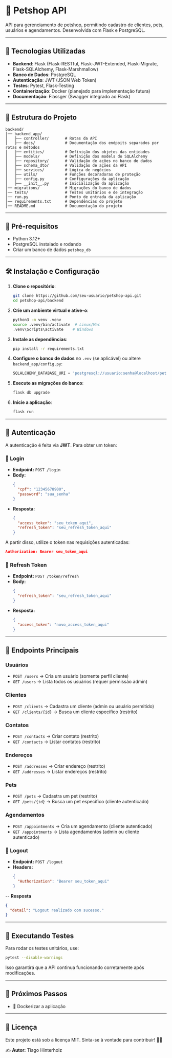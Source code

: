 # 🐾 Petshop API

API para gerenciamento de petshop, permitindo cadastro de clientes, pets, usuários e agendamentos. Desenvolvida com Flask e PostgreSQL.

---

## 🚀 Tecnologias Utilizadas

- **Backend**: Flask (Flask-RESTful, Flask-JWT-Extended, Flask-Migrate, Flask-SQLAlchemy, Flask-Marshmallow)
- **Banco de Dados**: PostgreSQL
- **Autenticação**: JWT (JSON Web Token)
- **Testes**: Pytest, Flask-Testing
- **Containerização**: Docker (planejado para implementação futura)
- **Documentação**: Flassger (Swagger integrado ao Flask)

---

## 📂 Estrutura do Projeto

```
backend/
│── backend_app/
│   ├── controller/       # Rotas da API
│   ├── docs/             # Documentação dos endpoits separados por rotas e métodos
│   ├── entities/         # Definição dos objetos das entidades
│   ├── models/           # Definição dos models do SQLAlchemy
│   ├── repository/       # Validação de ações no banco de dados
│   ├── schema_dto/       # Validação de ações da API
│   ├── services/         # Lógica de negócios
│   ├── utils/            # Funções decoradoras de proteção
│   ├── config.py         # Configurações da aplicação
│   ├── __init__.py       # Inicialização da aplicação
│── migrations/           # Migrações do banco de dados
│── tests/                # Testes unitários e de integração
│── run.py                # Ponto de entrada da aplicação
│── requirements.txt      # Dependências do projeto
│── README.md             # Documentação do projeto
```

---

## 📌 Pré-requisitos

- Python 3.12+
- PostgreSQL instalado e rodando
- Criar um banco de dados `petshop_db`

---

## 🛠️ Instalação e Configuração

1. **Clone o repositório**:
   ```bash
   git clone https://github.com/seu-usuario/petshop-api.git
   cd petshop-api/backend
   ```

2. **Crie um ambiente virtual e ative-o**:
   ```bash
   python3 -m venv .venv
   source .venv/bin/activate  # Linux/Mac
   .venv\Scripts\activate    # Windows
   ```

3. **Instale as dependências**:
   ```bash
   pip install -r requirements.txt
   ```

4. **Configure o banco de dados** no `.env` (se aplicável) ou altere `backend_app/config.py`:
   ```python
   SQLALCHEMY_DATABASE_URI = 'postgresql://usuario:senha@localhost/petshop_db'
   ```

5. **Execute as migrações do banco**:
   ```bash
   flask db upgrade
   ```

6. **Inicie a aplicação**:
   ```bash
   flask run
   ```

---

## 🔑 Autenticação

A autenticação é feita via **JWT**. Para obter um token:

### **📌 Login**
- **Endpoint:** `POST /login`
- **Body:**
  ```json
  {
    "cpf": "12345678900",
    "password": "sua_senha"
  }
  ```
- **Resposta:**
  ```json
  {
    "access_token": "seu_token_aqui",
    "refresh_token": "seu_refresh_token_aqui"
  }
  ```

A partir disso, utilize o token nas requisições autenticadas:
```json
Authorization: Bearer seu_token_aqui
```

### **🔄 Refresh Token**
- **Endpoint:** `POST /token/refresh`
- **Body:**
  ```json
  {
    "refresh_token": "seu_refresh_token_aqui"
  }
  ```
- **Resposta:**
  ```json
  {
    "access_token": "novo_access_token_aqui"
  }
  ```
---

## 📌 Endpoints Principais

### **Usuários**
- `POST /users` → Cria um usuário (somente perfil cliente)
- `GET /users` → Lista todos os usuários (requer permissão admin)

### **Clientes**
- `POST /clients` → Cadastra um cliente (admin ou usuário permitido)
- `GET /clients/{id}` → Busca um cliente específico (restrito)

### **Contatos**

- `POST /contacts` → Criar contato (restrito)
- `GET /contacts` → Listar contatos (restrito)

### **Endereços**

- `POST /addresses` → Criar endereço (restrito)
- `GET /addresses` → Listar endereços (restrito)

### **Pets**
- `POST /pets` → Cadastra um pet (restrito)
- `GET /pets/{id}` → Busca um pet específico (cliente autenticado)

### **Agendamentos**
- `POST /appointments` → Cria um agendamento (cliente autenticado)
- `GET /appointments` → Lista agendamentos (admin ou cliente autenticado)

### **🚪 Logout**
- **Endpoint:** `POST /logout`
- **Headers:**
  ```json
  {
    "Authorization": "Bearer seu_token_aqui"
  }

-- **Resposta**
  ```json
  {
    "detail": "Logout realizado com sucesso."
  }
```
---

## 🧪 Executando Testes

Para rodar os testes unitários, use:
```bash
pytest --disable-warnings
```

Isso garantirá que a API continua funcionando corretamente após modificações.

---

## 🚀 Próximos Passos

- 📌 Dockerizar a aplicação

---

## 📜 Licença

Este projeto está sob a licença MIT. Sinta-se à vontade para contribuir! 🐶🐱


✍️ **Autor:** Tiago Hinterholz